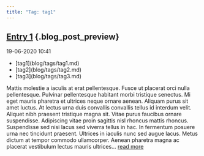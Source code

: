```yaml
---
title: "Tag: tag1"
---
```


<div id="blog_posts">

## [Entry 1](blog/posts/entry1.md) {.blog_post_preview}

<p class="date">19-06-2020 10:41</p>

<ul class="tags">
<li>[tag1](blog/tags/tag1.md)</li>
<li>[tag2](blog/tags/tag2.md)</li>
<li>[tag3](blog/tags/tag3.md)</li>
</ul>

Mattis molestie a iaculis at erat pellentesque. Fusce ut placerat orci nulla pellentesque. Pulvinar pellentesque habitant morbi tristique senectus. Mi eget mauris pharetra et ultrices neque ornare aenean. Aliquam purus sit amet luctus. At lectus urna duis convallis convallis tellus id interdum velit. Aliquet nibh praesent tristique magna sit. Vitae purus faucibus ornare suspendisse. Adipiscing vitae proin sagittis nisl rhoncus mattis rhoncus. Suspendisse sed nisi lacus sed viverra tellus in hac. In fermentum posuere urna nec tincidunt praesent. Ultrices in iaculis nunc sed augue lacus. Metus dictum at tempor commodo ullamcorper. Aenean pharetra magna ac placerat vestibulum lectus mauris ultrices... [read more](blog/posts/entry1.md)

</div>

